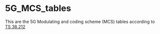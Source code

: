 # 5G_MCS_tables
This are the 5G Modulating and coding scheme (MCS) tables according to  [TS 38.212](https://www.etsi.org/deliver/etsi_ts/138200_138299/138212/16.02.00_60/ts_138212v160200p.pd) 
